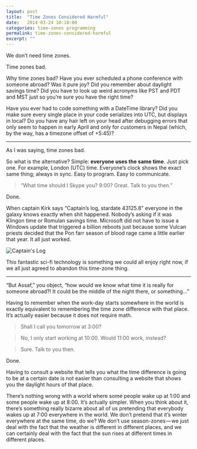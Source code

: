 ```yaml
---
layout: post
title:  "Time Zones Considered Harmful"
date:   2014-03-24 10:18:00
categories: time-zones programming
permalink: time-zones-considered-harmful
excerpt: ""
---
```


We don’t need time zones.

Time zones bad.

Why time zones bad? Have you ever scheduled a phone conference with someone abroad? Was it pure joy? Did you remember about daylight savings time? Did you have to look up weird acronyms like PST and PDT and MST just so you’re sure you have the right time?

Have you ever had to code something with a DateTime library? Did you make sure every single place in your code serializes into UTC, but displays in local? Do you have any hair left on your head after debugging errors that only seem to happen in early April and only for customers in Nepal (which, by the way, has a timezone offset of +5:45)?

-----------

As I was saying, time zones bad.

So what is the alternative? Simple: **everyone uses the same time**. Just pick one. For example, London (UTC) time. Everyone’s clock shows the exact same thing; always in sync. Easy to program. Easy to communicate.

> “What time should I Skype you? 9:00? Great. Talk to you then.”

Done.

When captain Kirk says “Captain’s log, stardate 43125.8" everyone in the galaxy knows exactly when shit happened. Nobody’s asking if it was Klingon time or Romulan savings time. Microsoft did not have to issue a Windows update that triggered a billion reboots just because some Vulcan priests decided that the Pon farr season of blood rage came a little earlier that year. It all just worked.

![Captain's Log](https://s3.amazonaws.com/gigantt_pub_imgs/2014/04/1397593455.jpg)

This fantastic sci-fi technology is something we could all enjoy right now, if we all just agreed to abandon this time-zone thing.

----
“But Assaf,” you object, “how would we know what time it is really for someone abroad?! It could be the middle of the night there, or something…”

Having to remember when the work-day starts somewhere in the world is exactly equivalent to remembering the time zone difference with that place. It’s actually easier because it does not require math.

> Shall I call you tomorrow at 3:00?

> No, I only start working at 10:00. Would 11:00 work, instead?

> Sure. Talk to you then.

Done.

Having to consult a website that tells you what the time difference is going to be at a certain date is not easier than consulting a website that shows you the daylight hours of that place.

There’s nothing wrong with a world where some people wake up at 1:00 and some people wake up at 8:00. It’s actually simpler. When you think about it, there’s something really bizarre about all of us pretending that everybody wakes up at 7:00 everywhere in the world. We don’t pretend that it’s winter everywhere at the same time, do we? We don’t use season-zones — we just deal with the fact that the weather is different in different places, and we can certainly deal with the fact that the sun rises at different times in different places.